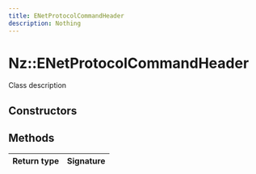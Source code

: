 ```yaml
---
title: ENetProtocolCommandHeader
description: Nothing
---
```


# Nz::ENetProtocolCommandHeader

Class description

## Constructors


## Methods

| Return type | Signature |
| ----------- | --------- |
